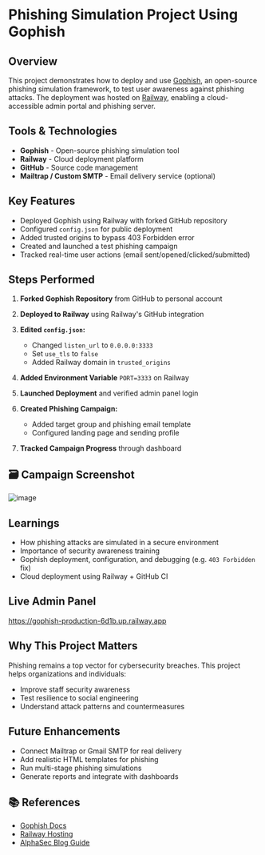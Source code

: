 # Phishing Simulation Project Using Gophish

##  Overview

This project demonstrates how to deploy and use [Gophish](https://getgophish.com), an open-source phishing simulation framework, to test user awareness against phishing attacks. The deployment was hosted on [Railway](https://railway.app), enabling a cloud-accessible admin portal and phishing server.

##  Tools & Technologies

* **Gophish** - Open-source phishing simulation tool
* **Railway** - Cloud deployment platform
* **GitHub** - Source code management
* **Mailtrap / Custom SMTP** - Email delivery service (optional)

##  Key Features

* Deployed Gophish using Railway with forked GitHub repository
* Configured `config.json` for public deployment
* Added trusted origins to bypass 403 Forbidden error
* Created and launched a test phishing campaign
* Tracked real-time user actions (email sent/opened/clicked/submitted)

## Steps Performed

1. **Forked Gophish Repository** from GitHub to personal account
2. **Deployed to Railway** using Railway's GitHub integration
3. **Edited `config.json`:**

   * Changed `listen_url` to `0.0.0.0:3333`
   * Set `use_tls` to `false`
   * Added Railway domain in `trusted_origins`
4. **Added Environment Variable** `PORT=3333` on Railway
5. **Launched Deployment** and verified admin panel login
6. **Created Phishing Campaign:**

   * Added target group and phishing email template
   * Configured landing page and sending profile
7. **Tracked Campaign Progress** through dashboard

## 🗃 Campaign Screenshot

![image](https://github.com/user-attachments/assets/6d9eea46-a6f0-4545-97c4-8a5014affffe)


##  Learnings

* How phishing attacks are simulated in a secure environment
* Importance of security awareness training
* Gophish deployment, configuration, and debugging (e.g. `403 Forbidden` fix)
* Cloud deployment using Railway + GitHub CI

##  Live Admin Panel

https://gophish-production-6d1b.up.railway.app

##  Why This Project Matters

Phishing remains a top vector for cybersecurity breaches. This project helps organizations and individuals:

* Improve staff security awareness
* Test resilience to social engineering
* Understand attack patterns and countermeasures

##  Future Enhancements

* Connect Mailtrap or Gmail SMTP for real delivery
* Add realistic HTML templates for phishing
* Run multi-stage phishing simulations
* Generate reports and integrate with dashboards

## 📚 References

* [Gophish Docs](https://docs.getgophish.com/)
* [Railway Hosting](https://railway.app/)
* [AlphaSec Blog Guide](https://alphasec.io/phishing-attack-simulation-gophish/)

